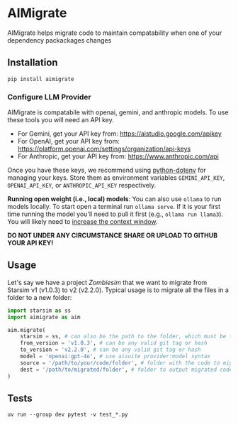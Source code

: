 # AIMigrate

AIMigrate helps migrate code to maintain compatability when one of your dependency packackages changes


## Installation
```
pip install aimigrate
```

### Configure LLM Provider

AIMigrate is compatabile with openai, gemini, and anthropic models. To use these tools you will need an API key. 

- For Gemini, get your API key from: https://aistudio.google.com/apikey
- For OpenAI, get your API key from: https://platform.openai.com/settings/organization/api-keys
- For Anthropic, get your API key from: https://www.anthropic.com/api

Once you have these keys, we recommend using [python-dotenv](https://pypi.org/project/python-dotenv/) for managing your keys. Store them as environment variables `GEMINI_API_KEY`, `OPENAI_API_KEY`, or `ANTHROPIC_API_KEY` respectively.

**Running open weight (i.e., local) models**:
You can also use `ollama` to run models locally. To start open a terminal run `ollama serve`. If it is your first time running the model you'll need to pull it first (e.g., `ollama run llama3`). You will likely need to [increase the context window](https://github.com/ollama/ollama/blob/main/docs/faq.md#:~:text=How%20can%20I%20specify%20the%20context%20window%20size%3F).

**DO NOT UNDER ANY CIRCUMSTANCE SHARE OR UPLOAD TO GITHUB YOUR API KEY!**

## Usage

Let's say we have a project *Zombiesim* that we want to migrate from Starsim v1 (v1.0.3) to v2 (v2.2.0). Typical usage is to migrate all the files in a folder to a new folder:
```py
import starsim as ss
import aimigrate as aim

aim.migrate(
    starsim = ss, # can also be the path to the folder, which must be the cloned repo (not from pypi)
    from_version = 'v1.0.3', # can be any valid git tag or hash
    to_version = 'v2.2.0', # can be any valid git tag or hash
    model = 'openai:gpt-4o', # use aisuite provider:model syntax
    source = '/path/to/your/code/folder', # folder with the code to migrate
    dest = '/path/to/migrated/folder', # folder to output migrated code into
)
```

## Tests
```
uv run --group dev pytest -v test_*.py
```